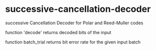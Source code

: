 # successive-cancellation-decoder
successive Cancellation Decoder for Polar and Reed-Muller codes

function 'decode' returns decoded bits of the input

function batch_trial returns bit error rate for the given input batch 

